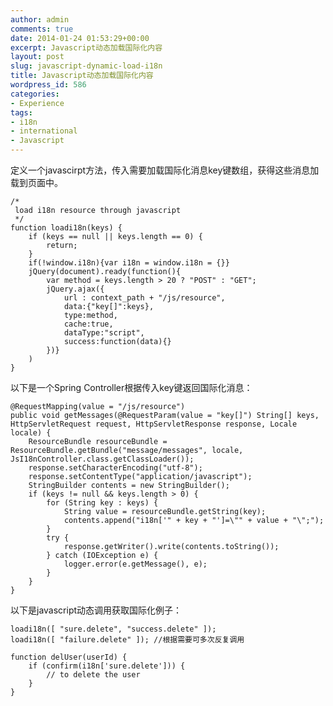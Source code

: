 ```yaml
---
author: admin
comments: true
date: 2014-01-24 01:53:29+00:00
excerpt: Javascript动态加载国际化内容
layout: post
slug: javascript-dynamic-load-i18n
title: Javascript动态加载国际化内容
wordpress_id: 586
categories:
- Experience
tags:
- i18n
- international
- Javascript
---
```


定义一个javascirpt方法，传入需要加载国际化消息key键数组，获得这些消息加载到页面中。

    
    /*
     load i18n resource through javascript
     */
    function loadi18n(keys) {
    	if (keys == null || keys.length == 0) {
    		return;
    	}
    	if(!window.i18n){var i18n = window.i18n = {}}
    	jQuery(document).ready(function(){
    		var method = keys.length > 20 ? "POST" : "GET";
    		jQuery.ajax({
    			url : context_path + "/js/resource",
    			data:{"key[]":keys},
    			type:method,
    			cache:true,
    			dataType:"script",
    			success:function(data){}
    		})}
    	)
    }


以下是一个Spring Controller根据传入key键返回国际化消息：

    
    @RequestMapping(value = "/js/resource")
    public void getMessages(@RequestParam(value = "key[]") String[] keys, HttpServletRequest request, HttpServletResponse response, Locale locale) {
    	ResourceBundle resourceBundle = ResourceBundle.getBundle("message/messages", locale, JsI18nController.class.getClassLoader());
    	response.setCharacterEncoding("utf-8");
    	response.setContentType("application/javascript");
    	StringBuilder contents = new StringBuilder();
    	if (keys != null && keys.length > 0) {
    		for (String key : keys) {
    			String value = resourceBundle.getString(key);
    			contents.append("i18n['" + key + "']=\"" + value + "\";");
    		}
    		try {
    			response.getWriter().write(contents.toString());
    		} catch (IOException e) {
    			logger.error(e.getMessage(), e);
    		}
    	}	
    }


以下是javascript动态调用获取国际化例子：

    
    loadi18n([ "sure.delete", "success.delete" ]);
    loadi18n([ "failure.delete" ]); //根据需要可多次反复调用
    
    function delUser(userId) {
    	if (confirm(i18n['sure.delete'])) {
    		// to delete the user
    	}
    }
    


